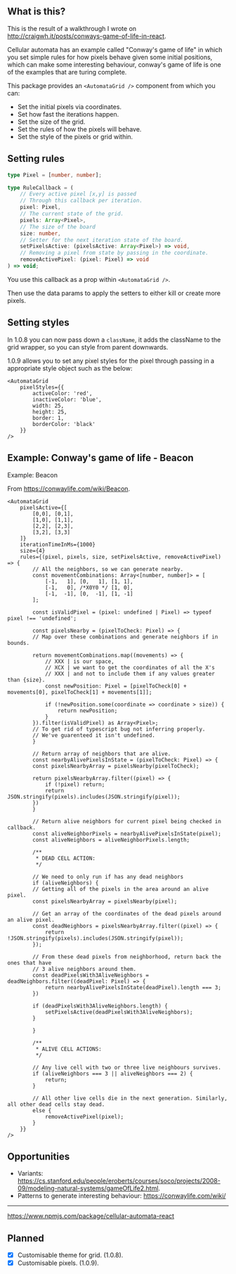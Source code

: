 ## What is this?

This is the result of a walkthrough I wrote on <http://craigwh.it/posts/conways-game-of-life-in-react>.

Cellular automata has an example called "Conway's game of life" in which you set simple rules for how pixels behave given some initial positions, which can make some interesting behaviour, conway's game of life is one of the examples that are turing complete.

This package provides an `<AutomataGrid />` component from which you can:

- Set the initial pixels via coordinates.
- Set how fast the iterations happen.
- Set the size of the grid.
- Set the rules of how the pixels will behave.
- Set the style of the pixels or grid within.

## Setting rules

```ts
type Pixel = [number, number];

type RuleCallback = (
    // Every active pixel [x,y] is passed
    // Through this callback per iteration.
    pixel: Pixel,
    // The current state of the grid.
    pixels: Array<Pixel>,
    // The size of the board
    size: number,
    // Setter for the next iteration state of the board.
    setPixelsActive: (pixelsActive: Array<Pixel>) => void,
    // Removing a pixel from state by passing in the coordinate.
    removeActivePixel: (pixel: Pixel) => void
) => void;
```

You use this callback as a prop within `<AutomataGrid />`.

Then use the data params to apply the setters to either kill or create more pixels.

## Setting styles 

In 1.0.8 you can now pass down a `className`, it adds the className to the grid wrapper, so you can style from parent downwards.

1.0.9 allows you to set any pixel styles for the pixel through passing in a appropriate style object such as the below:

```tsx
<AutomataGrid
    pixelStyles={{
        activeColor: 'red',
        inactiveColor: 'blue',
        width: 25,
        height: 25,
        border: 1,
        borderColor: 'black'
    }}
/>
```

## Example: Conway's game of life - Beacon

Example: Beacon

From <https://conwaylife.com/wiki/Beacon>.

```tsx
<AutomataGrid
    pixelsActive={[
        [0,0], [0,1],
        [1,0], [1,1],
        [2,2], [2,3],
        [3,2], [3,3]
    ]}
    iterationTimeInMs={1000}
    size={4}
    rules={(pixel, pixels, size, setPixelsActive, removeActivePixel) => {
        // All the neighbors, so we can generate nearby.
        const movementCombinations: Array<[number, number]> = [
            [-1,   1], [0,   1], [1, 1],
            [-1,   0], /*X0Y0 */ [1, 0],
            [-1,  -1], [0,  -1], [1, -1]
        ];
    
        const isValidPixel = (pixel: undefined | Pixel) => typeof pixel !== 'undefined';    

        const pixelsNearby = (pixelToCheck: Pixel) => {
        // Map over these combinations and generate neighbors if in bounds.
        
        return movementCombinations.map((movements) => {
            // XXX | is our space,
            // XCX | we want to get the coordinates of all the X's
            // XXX | and not to include them if any values greater than {size}.
            const newPosition: Pixel = [pixelToCheck[0] + movements[0], pixelToCheck[1] + movements[1]];
    
            if (!newPosition.some(coordinate => coordinate > size)) {
                return newPosition;
            }
        }).filter(isValidPixel) as Array<Pixel>; 
        // To get rid of typescript bug not inferring properly.
        // We've guarenteed it isn't undefined.
        }
    
        // Return array of neighbors that are alive.
        const nearbyAlivePixelsInState = (pixelToCheck: Pixel) => {
        const pixelsNearbyArray = pixelsNearby(pixelToCheck);
    
        return pixelsNearbyArray.filter((pixel) => {
            if (!pixel) return;
            return JSON.stringify(pixels).includes(JSON.stringify(pixel));
        })
        }
    
        // Return alive neighbors for current pixel being checked in callback.
        const aliveNeighborPixels = nearbyAlivePixelsInState(pixel);
        const aliveNeighbors = aliveNeighborPixels.length;
    
        /**
         * DEAD CELL ACTION: 
         */
    
        // We need to only run if has any dead neighbors
        if (aliveNeighbors) {
        // Getting all of the pixels in the area around an alive pixel.
        const pixelsNearbyArray = pixelsNearby(pixel);
    
        // Get an array of the coordinates of the dead pixels around an alive pixel.
        const deadNeighbors = pixelsNearbyArray.filter((pixel) => {
            return !JSON.stringify(pixels).includes(JSON.stringify(pixel));
        });
    
        // From these dead pixels from neighborhood, return back the ones that have
        // 3 alive neighbors around them.
        const deadPixelsWith3AliveNeighbors = deadNeighbors.filter((deadPixel: Pixel) => {
            return nearbyAlivePixelsInState(deadPixel).length === 3;
        })
    
        if (deadPixelsWith3AliveNeighbors.length) {
            setPixelsActive(deadPixelsWith3AliveNeighbors);
        }
    
        }
    
        /**
         * ALIVE CELL ACTIONS: 
         */
    
        // Any live cell with two or three live neighbours survives.
        if (aliveNeighbors === 3 || aliveNeighbors === 2) {
            return;
        }
    
        // All other live cells die in the next generation. Similarly, all other dead cells stay dead.
        else {
            removeActivePixel(pixel);
        }
    }}
/>
```

## Opportunities

- Variants: <https://cs.stanford.edu/people/eroberts/courses/soco/projects/2008-09/modeling-natural-systems/gameOfLife2.html>.
- Patterns to generate interesting behaviour: <https://conwaylife.com/wiki/>

---

https://www.npmjs.com/package/cellular-automata-react

## Planned

- [x] Customisable theme for grid. (1.0.8).
- [x] Customisable pixels. (1.0.9).